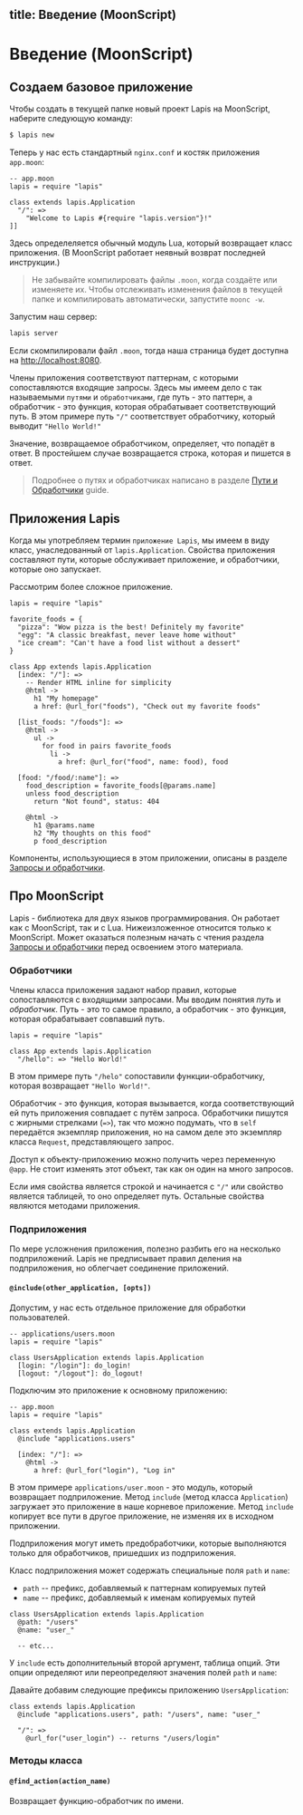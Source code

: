 title: Введение (MoonScript)
--
<div class="override_lang"></div>

# Введение (MoonScript)

## Создаем базовое приложение

Чтобы создать в текущей папке новый проект Lapis на MoonScript,
наберите следующую команду:

```bash
$ lapis new
```

Теперь у нас есть стандартный `nginx.conf` и костяк приложения `app.moon`:

```moon
-- app.moon
lapis = require "lapis"

class extends lapis.Application
  "/": =>
    "Welcome to Lapis #{require "lapis.version"}!"
]]
```

Здесь определеляется обычный модуль Lua, который возвращает
класс приложения. (В MoonScript работает неявный возврат последней
инструкции.)

> Не забывайте компилировать файлы `.moon`, когда создаёте
> или изменяете их. Чтобы отслеживать изменения файлов в текущей папке
> и компилировать автоматически, запустите `moonc -w`.

Запустим наш сервер:

```bash
lapis server
```

Если скомпилировали файл `.moon`, тогда наша страница будет
доступна на <http://localhost:8080>.

Члены приложения соответствуют паттернам, с которыми сопоставляются
входящие запросы. Здесь мы имеем дело с так называемыми `путями` и
`обработчиками`, где путь - это паттерн, а обработчик - это функция,
которая обрабатывает соответствующий путь.
В этом примере путь `"/"` соответствует обработчику, который
выводит `"Hello World!"`

Значение, возвращаемое обработчиком, определяет, что попадёт в ответ.
В простейшем случае возвращается строка, которая и пишется в ответ.

> Подробнее о путях и обработчиках написано в разделе [Пути и
> Обработчики][2] guide.

## Приложения Lapis

Когда мы употребляем термин `приложение Lapis`, мы имеем в виду
класс, унаследованный от `lapis.Application`.
Свойства приложения составляют пути, которые обслуживает
приложение, и обработчики, которые оно запускает.

Рассмотрим более сложное приложение.

```moon
lapis = require "lapis"

favorite_foods = {
  "pizza": "Wow pizza is the best! Definitely my favorite"
  "egg": "A classic breakfast, never leave home without"
  "ice cream": "Can't have a food list without a dessert"
}

class App extends lapis.Application
  [index: "/"]: =>
    -- Render HTML inline for simplicity
    @html ->
      h1 "My homepage"
      a href: @url_for("foods"), "Check out my favorite foods"

  [list_foods: "/foods"]: =>
    @html ->
      ul ->
        for food in pairs favorite_foods
          li ->
            a href: @url_for("food", name: food), food

  [food: "/food/:name"]: =>
    food_description = favorite_foods[@params.name]
    unless food_description
      return "Not found", status: 404

    @html ->
      h1 @params.name
      h2 "My thoughts on this food"
      p food_description
```

Компоненты, использующиеся в этом приложении, описаны в
разделе [Запросы и обработчики][2].

## Про MoonScript

Lapis - библиотека для двух языков программирования.
Он работает как с MoonScript, так и с Lua. Нижеизложенное
относится только к MoonScript.
Может оказаться полезным начать с чтения раздела [Запросы и
обработчики][2] перед освоением этого материала.

### Обработчики

Члены класса приложения задают набор правил, которые
сопоставляются с входящими запросами. Мы вводим понятия *путь*
и *обработчик*. Путь - это то самое правило, а обработчик - это
функция, которая обрабатывает совпавший путь.

```moon
lapis = require "lapis"

class App extends lapis.Application
  "/hello": => "Hello World!"
```

В этом примере путь `"/helo"` сопоставили функции-обработчику,
которая возвращает `"Hello World!"`.

Обработчик - это функция, которая вызывается, когда
соответствующий ей путь приложения совпадает с путём запроса.
Обработчики пишутся с жирными стрелками (`=>`), так что
можно подумать, что в `self` передаётся экземпляр приложения,
но на самом деле это экземпляр класса `Request`,
представляющего запрос.

Доступ к объекту-приложению можно получить через переменную
`@app`. Не стоит изменять этот объект, так как он один на
много запросов.

Если имя свойства является строкой и начинается с `"/"` или
свойство является таблицей, то оно определяет путь.
Остальные свойства являются методами приложения.

### Подприложения

По мере усложнения приложения, полезно разбить его на несколько
подприложений. Lapis не предписывает правил деления на
подприложения, но облегчает соединение приложений.

#### `@include(other_application, [opts])`

Допустим, у нас есть отдельное приложение для
обработки пользователей.

```moon
-- applications/users.moon
lapis = require "lapis"

class UsersApplication extends lapis.Application
  [login: "/login"]: do_login!
  [logout: "/logout"]: do_logout!
```

Подключим это приложение к основному приложению:

```moon
-- app.moon
lapis = require "lapis"

class extends lapis.Application
  @include "applications.users"

  [index: "/"]: =>
    @html ->
      a href: @url_for("login"), "Log in"
```

В этом примере `applications/user.moon` - это модуль, который
возвращает подприложение. Метод `include`
(метод класса `Application`) загружает это приложение в
наше корневое приложение. Метод `include` копирует все пути
в другое приложение, не изменяя их в исходном приложении.

Подприложения могут иметь предобработчики, которые выполняются
только для обработчиков, пришедших из подприложения.

Класс подприложения может содержать специальные поля `path`
и `name`:

* `path` -- префикс, добавляемый к паттернам копируемых путей
* `name` -- префикс, добавляемый к именам копируемых путей

```moon
class UsersApplication extends lapis.Application
  @path: "/users"
  @name: "user_"

  -- etc...
```

У `include` есть дополнительный второй аргумент, таблица опций.
Эти опции определяют или переопределяют значения полей
`path` и `name`:

Давайте добавим следующие префиксы приложению `UsersApplication`:

```moon
class extends lapis.Application
  @include "applications.users", path: "/users", name: "user_"

  "/": =>
    @url_for("user_login") -- returns "/users/login"
```

### Методы класса

#### `@find_action(action_name)`

Возвращает функцию-обработчик по имени.

[1]: http://moonscript.org/reference/#moonc
[2]: $root/reference/actions.html
